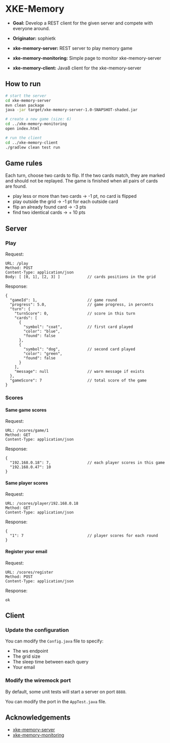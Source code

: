# XKE-Memory

- __Goal:__ Develop a REST client for the given server and compete with everyone around.
- __Originator:__ sophietk


- __xke-memory-server:__ REST server to play memory game
- __xke-memory-monitoring:__ Simple page to monitor xke-memory-server
- __xke-memory-client:__ Java8 client for the xke-memory-server

## How to run

```bash
# start the server
cd xke-memory-server
mvn clean package
java -jar target/xke-memory-server-1.0-SNAPSHOT-shaded.jar

# create a new game (size: 6)
cd ../xke-memory-monitoring
open index.html

# run the client
cd ../xke-memory-client
./gradlew clean test run
```

## Game rules

Each turn, choose two cards to flip. If the two cards match, they are marked and should not be replayed. The game is finished when all pairs of cards are found.

- play less or more than two cards -> -1 pt, no card is flipped
- play outside the grid -> -1 pt for each outside card
- flip an already found card -> -3 pts
- find two identical cards -> + 10 pts

## Server

### Play

Request:
```
URL: /play
Method: POST
Content-Type: application/json
Body: [ [0, 1], [2, 3] ]            // cards positions in the grid
```

Response:
```
{
  "gameId": 1,                      // game round
  "progress": 5.0,                  // game progress, in percents
  "turn": {
    "turnScore": 0,                 // score in this turn
    "cards": [
      {
        "symbol": "coat",           // first card played
        "color": "blue",
        "found": false
      },
      {
        "symbol": "dog",            // second card played
        "color": "green",
        "found": false
      }
    ],
    "message": null                 // warn message if exists
  },
  "gameScore": 7                    // total score of the game
}
```

### Scores

#### Same game scores

Request:
```
URL: /scores/game/1
Method: GET
Content-Type: application/json
```

Response:
```
{
  "192.168.0.18": 7,                // each player scores in this game
  "192.168.0.47": 10
}
```

#### Same player scores

Request:
```
URL: /scores/player/192.168.0.18
Method: GET
Content-Type: application/json
```

Response:
```
{
  "1": 7                            // player scores for each round
}
```

#### Register your email

Request:
```
URL: /scores/register
Method: POST
Content-Type: application/json
```

Response:
```
ok
```

## Client

### Update the configuration

You can modify the `Config.java` file to specify:

- The ws endpoint
- The grid size
- The sleep time between each query
- Your email

### Modify the wiremock port

By default, some unit tests will start a server on port `8888`.

You can modify the port in the `AppTest.java` file.

## Acknowledgements

- [xke-memory-server](https://github.com/sophietk/xke-memory-server)
- [xke-memory-monitoring](https://github.com/sophietk/xke-memory-monitoring)
